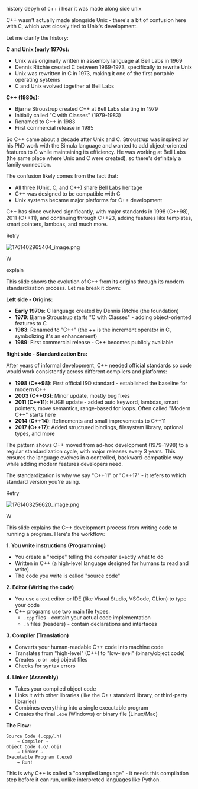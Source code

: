 history depyh of c++ i hear it was made along side unix

C++ wasn't actually made alongside Unix - there's a bit of confusion here with C, which _was_ closely tied to Unix's development.

Let me clarify the history:

**C and Unix (early 1970s):**

- Unix was originally written in assembly language at Bell Labs in 1969
- Dennis Ritchie created C between 1969-1973, specifically to rewrite Unix
- Unix was rewritten in C in 1973, making it one of the first portable operating systems
- C and Unix evolved together at Bell Labs

**C++ (1980s):**

- Bjarne Stroustrup created C++ at Bell Labs starting in 1979
- Initially called "C with Classes" (1979-1983)
- Renamed to C++ in 1983
- First commercial release in 1985

So C++ came about a decade after Unix and C. Stroustrup was inspired by his PhD work with the Simula language and wanted to add object-oriented features to C while maintaining its efficiency. He was working at Bell Labs (the same place where Unix and C were created), so there's definitely a family connection.

The confusion likely comes from the fact that:

- All three (Unix, C, and C++) share Bell Labs heritage
- C++ was designed to be compatible with C
- Unix systems became major platforms for C++ development

C++ has since evolved significantly, with major standards in 1998 (C++98), 2011 (C++11), and continuing through C++23, adding features like templates, smart pointers, lambdas, and much more.

Retry

![1761402965404_image.png](/api/6dec474e-90cc-406d-8562-b29132d45fb9/files/2731d3ab-5bcb-4ca5-822a-d3a18ab9d1a4/preview)

W

explain

This slide shows the evolution of C++ from its origins through its modern standardization process. Let me break it down:

**Left side - Origins:**

- **Early 1970s**: C language created by Dennis Ritchie (the foundation)
- **1979**: Bjarne Stroustrup starts "C with Classes" - adding object-oriented features to C
- **1983**: Renamed to "C++" (the ++ is the increment operator in C, symbolizing it's an enhancement)
- **1989**: First commercial release - C++ becomes publicly available

**Right side - Standardization Era:**

After years of informal development, C++ needed official standards so code would work consistently across different compilers and platforms:

- **1998 (C++98)**: First official ISO standard - established the baseline for modern C++
- **2003 (C++03)**: Minor update, mostly bug fixes
- **2011 (C++11)**: HUGE update - added auto keyword, lambdas, smart pointers, move semantics, range-based for loops. Often called "Modern C++" starts here
- **2014 (C++14)**: Refinements and small improvements to C++11
- **2017 (C++17)**: Added structured bindings, filesystem library, optional types, and more

The pattern shows C++ moved from ad-hoc development (1979-1998) to a regular standardization cycle, with major releases every 3 years. This ensures the language evolves in a controlled, backward-compatible way while adding modern features developers need.

The standardization is why we say "C++11" or "C++17" - it refers to which standard version you're using.

Retry

![1761403256620_image.png](/api/6dec474e-90cc-406d-8562-b29132d45fb9/files/0d8101fb-2900-48ff-9110-316eb681d13f/preview)

W

This slide explains the C++ development process from writing code to running a program. Here's the workflow:

**1. You write instructions (Programming)**

- You create a "recipe" telling the computer exactly what to do
- Written in C++ (a high-level language designed for humans to read and write)
- The code you write is called "source code"

**2. Editor (Writing the code)**

- You use a text editor or IDE (like Visual Studio, VSCode, CLion) to type your code
- C++ programs use two main file types:
    - `.cpp` files - contain your actual code implementation
    - `.h` files (headers) - contain declarations and interfaces

**3. Compiler (Translation)**

- Converts your human-readable C++ code into machine code
- Translates from "high-level" (C++) to "low-level" (binary/object code)
- Creates `.o` or `.obj` object files
- Checks for syntax errors

**4. Linker (Assembly)**

- Takes your compiled object code
- Links it with other libraries (like the C++ standard library, or third-party libraries)
- Combines everything into a single executable program
- Creates the final `.exe` (Windows) or binary file (Linux/Mac)

**The Flow:**

```
Source Code (.cpp/.h) 
    → Compiler → 
Object Code (.o/.obj) 
    → Linker → 
Executable Program (.exe)
    → Run!
```

This is why C++ is called a "compiled language" - it needs this compilation step before it can run, unlike interpreted languages like Python.